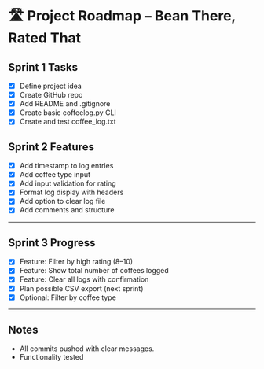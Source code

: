 # 🛣️ Project Roadmap – Bean There, Rated That

## Sprint 1 Tasks
- [x] Define project idea
- [x] Create GitHub repo
- [x] Add README and .gitignore
- [x] Create basic coffeelog.py CLI
- [x] Create and test coffee_log.txt

## Sprint 2 Features
- [x] Add timestamp to log entries
- [x] Add coffee type input
- [x] Add input validation for rating
- [x] Format log display with headers
- [x] Add option to clear log file
- [x] Add comments and structure

---

## Sprint 3 Progress

- [x] Feature: Filter by high rating (8–10)
- [x] Feature: Show total number of coffees logged
- [x] Feature: Clear all logs with confirmation
- [x] Plan possible CSV export (next sprint)
- [x] Optional: Filter by coffee type

---

## Notes
- All commits pushed with clear messages.
- Functionality tested 

